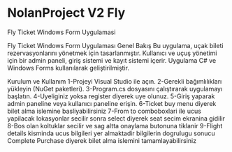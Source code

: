 # NolanProject V2 Fly 
 Fly Ticket Windows Form Uygulamasi

Fly Ticket Windows Form Uygulaması
Genel Bakış
Bu uygulama, uçak bileti rezervasyonlarını yönetmek için tasarlanmıştır. Kullanıcı ve uçuş yönetimi için bir admin paneli, giriş sistemi ve kayıt sistemi içerir. Uygulama C# ve Windows Forms kullanılarak geliştirilmiştir.


Kurulum ve Kullanım
1-Projeyi Visual Studio ile açın.
2-Gerekli bağımlılıkları yükleyin (NuGet paketleri).
3-Program.cs dosyasını çalıştırarak uygulamayı başlatın.
4-Uyeliginiz yoksa register diyerek uye olunuz. 
5-Giriş yaparak admin paneline veya kullanıcı paneline erişin.
6-Ticket buy menu diyerek bilet alma islemine basliyabilirsiniz
7-From to comboboxlari ile ucus yapilacak lokasyonlar secilir sonra select diyerek seat secim ekranina gidilir
8-Bos olan koltuklar secilir ve sag altta onaylama butonuna tiklanir
9-Flight details kisminda ucus bilgileri yer almaktadir bilgilerin dogrulugu sonucu Complete Purchase diyerek bilet alma islemini tamamlayabilirsiniz
